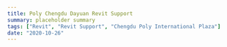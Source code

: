 ```yaml
---
title: Poly Chengdu Dayuan Revit Support
summary: placeholder summary
tags: ["Revit", "Revit Support", "Chengdu Poly International Plaza"]
date: "2020-10-26"
---
```

